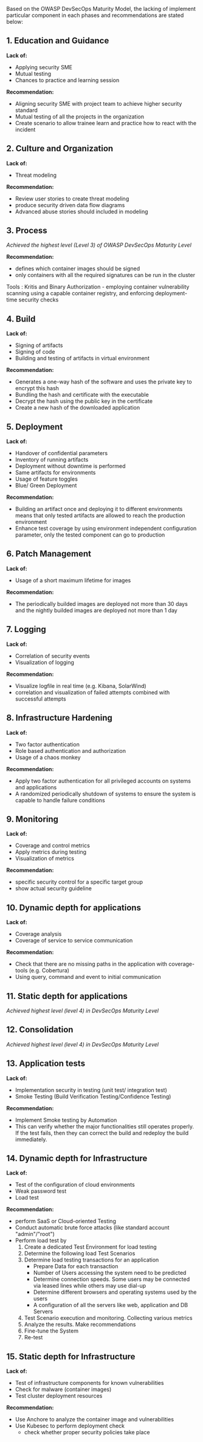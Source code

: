 Based on the OWASP DevSecOps Maturity Model, the lacking of implement particular component in each phases and recommendations are stated below:


## **1. Education and Guidance**
**Lack of:**
- Applying security SME
- Mutual testing
- Chances to practice and learning session

**Recommendation:**
- Aligning security SME with project team to achieve higher security standard
- Mutual testing of all the projects in the organization
- Create scenario to allow trainee learn and practice how to react with the incident


## **2. Culture and Organization**
**Lack of:**
- Threat modeling

**Recommendation:**
- Review user stories to create threat modeling
- produce security driven data flow diagrams
- Advanced abuse stories should included in modeling

## **3. Process**
*Achieved the highest level (Level 3) of OWASP DevSecOps Maturity Level*

**Recommendation:**
- defines which container images should be signed
- only containers with all the required signatures can be run in the cluster

Tools : Kritis and Binary Authorization - employing container vulnerability scanning using a capable container registry, and enforcing deployment-time security checks

## **4. Build**
**Lack of:**
- Signing of artifacts
- Signing of code
- Building and testing of artifacts in virtual environment

**Recommendation:**
- Generates a one-way hash of the software and uses the private key to encrypt this hash
- Bundling the hash and certificate with the executable
- Decrypt the hash using the public key in the certificate
- Create a new hash of the downloaded application

## **5. Deployment**
**Lack of:**
- Handover of confidential parameters
- Inventory of running artifacts
- Deployment without downtime is performed
- Same artifacts for environments
- Usage of feature toggles
- Blue/ Green Deployment

**Recommendation:**
-  Building an artifact once and deploying it to different environments means that only tested artifacts are allowed to reach the production environment
- Enhance test coverage by using environment independent configuration parameter, only the tested component can go to production

## **6. Patch Management**
**Lack of:**
- Usage of a short maximum lifetime for images


**Recommendation:**
- The periodically builded images are deployed not more than 30 days and the nightly builded images are deployed not more than 1 day  

## **7. Logging**
**Lack of:**
-  Correlation of security events
- Visualization of  logging

**Recommendation:**
- Visualize logfile in real time (e.g. Kibana, SolarWind)
- correlation and visualization of failed attempts combined with successful attempts

## **8. Infrastructure Hardening**
**Lack of:**
- Two factor authentication
- Role based authentication and authorization
- Usage of a chaos monkey


**Recommendation:**
- Apply two factor authentication for all privileged accounts on systems and applications
- A randomized periodically shutdown of systems to ensure the system is capable to handle failure conditions

## **9. Monitoring**
**Lack of:**
- Coverage and control metrics
- Apply metrics during testing
- Visualization of metrics

**Recommendation:**
- specific security control for a specific target group
- show actual security guideline

## **10. Dynamic depth for applications**
**Lack of:**
- Coverage analysis
- Coverage of service to service communication

**Recommendation:**
- Check that there are no missing paths in the application with coverage-tools (e.g. Cobertura)
- Using query, command and event to initial communication

## **11. Static depth for applications**
 *Achieved highest level (level 4) in DevSecOps Maturity Level*


## **12. Consolidation**
 *Achieved highest level (level 4) in DevSecOps Maturity Level*

## **13. Application tests**
**Lack of:**
- Implementation security in testing (unit test/ integration test)
- Smoke Testing (Build Verification Testing/Confidence Testing)

**Recommendation:**
- Implement Smoke testing by Automation
- This can verify whether the major functionalities still operates properly. If the test fails, then they can correct the build and redeploy the build immediately.




## **14. Dynamic depth for Infrastructure**
**Lack of:**
- Test of the configuration of cloud environments
- Weak password test
- Load test

**Recommendation:**
- perform SaaS or Cloud-oriented Testing
- Conduct automatic brute force attacks (like standard account "admin"/"root")
- Perform load test by
    1. Create a dedicated Test Environment for load testing
    2. Determine the following load Test Scenarios
    3. Determine load testing transactions for an application
        - Prepare Data for each transaction
        - Number of Users accessing the system need to be predicted
        - Determine connection speeds. Some users may be connected via leased lines while others may use dial-up
        - Determine different browsers and operating systems used by the users
        - A configuration of all the servers like web, application and DB Servers
    4. Test Scenario execution and monitoring. Collecting various metrics
    5. Analyze the results. Make recommendations
    6. Fine-tune the System
    7. Re-test

## **15. Static depth for Infrastructure**
**Lack of:**
- Test of infrastructure components for known vulnerabilities
- Check for malware (container images)
- Test cluster deployment resources

**Recommendation:**
- Use Anchore to analyze the container image and vulnerabilities
- Use Kubesec to perform deployment check
  - check whether proper security policies take place
